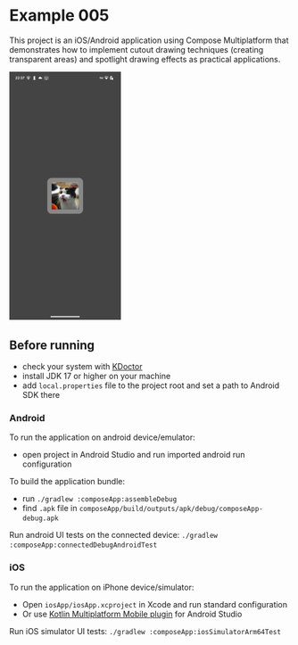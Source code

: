# Example 005

This project is an iOS/Android application using Compose Multiplatform that demonstrates
how to implement cutout drawing techniques (creating transparent areas) and spotlight drawing effects as practical applications.

<p>
<img width="200" alt="SCR-20230502-nedr" src="Screenshot1.png">
</p>

## Before running

- check your system with [KDoctor](https://github.com/Kotlin/kdoctor)  
- install JDK 17 or higher on your machine  
- add `local.properties` file to the project root and set a path to Android SDK there  

### Android

To run the application on android device/emulator:  

- open project in Android Studio and run imported android run configuration  

To build the application bundle:  

- run `./gradlew :composeApp:assembleDebug`  
- find `.apk` file in `composeApp/build/outputs/apk/debug/composeApp-debug.apk`  

Run android UI tests on the connected device: `./gradlew :composeApp:connectedDebugAndroidTest`

### iOS

To run the application on iPhone device/simulator:  

- Open `iosApp/iosApp.xcproject` in Xcode and run standard configuration  
- Or use [Kotlin Multiplatform Mobile plugin](https://plugins.jetbrains.com/plugin/14936-kotlin-multiplatform-mobile) for Android Studio  

Run iOS simulator UI tests: `./gradlew :composeApp:iosSimulatorArm64Test`  
